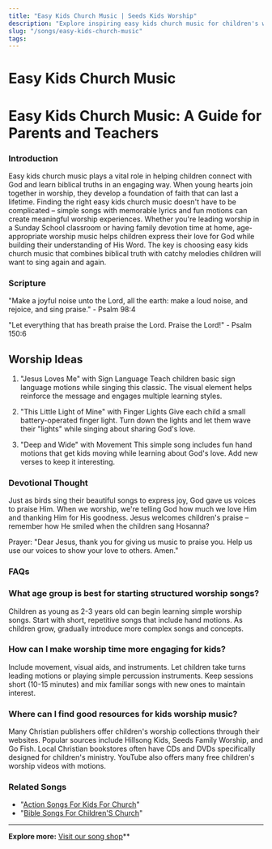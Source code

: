 ```yaml
---
title: "Easy Kids Church Music | Seeds Kids Worship"
description: "Explore inspiring easy kids church music for children's worship and faith development. Biblical music resources for families and ministry."
slug: "/songs/easy-kids-church-music"
tags:
---
```


# Easy Kids Church Music

# Easy Kids Church Music: A Guide for Parents and Teachers

### Introduction
Easy kids church music plays a vital role in helping children connect with God and learn biblical truths in an engaging way. When young hearts join together in worship, they develop a foundation of faith that can last a lifetime. Finding the right easy kids church music doesn't have to be complicated – simple songs with memorable lyrics and fun motions can create meaningful worship experiences. Whether you're leading worship in a Sunday School classroom or having family devotion time at home, age-appropriate worship music helps children express their love for God while building their understanding of His Word. The key is choosing easy kids church music that combines biblical truth with catchy melodies children will want to sing again and again.

### Scripture
"Make a joyful noise unto the Lord, all the earth: make a loud noise, and rejoice, and sing praise." - Psalm 98:4

"Let everything that has breath praise the Lord. Praise the Lord!" - Psalm 150:6

## Worship Ideas
1. "Jesus Loves Me" with Sign Language
Teach children basic sign language motions while singing this classic. The visual element helps reinforce the message and engages multiple learning styles.

2. "This Little Light of Mine" with Finger Lights
Give each child a small battery-operated finger light. Turn down the lights and let them wave their "lights" while singing about sharing God's love.

3. "Deep and Wide" with Movement
This simple song includes fun hand motions that get kids moving while learning about God's love. Add new verses to keep it interesting.

### Devotional Thought
Just as birds sing their beautiful songs to express joy, God gave us voices to praise Him. When we worship, we're telling God how much we love Him and thanking Him for His goodness. Jesus welcomes children's praise – remember how He smiled when the children sang Hosanna?

Prayer: "Dear Jesus, thank you for giving us music to praise you. Help us use our voices to show your love to others. Amen."

### FAQs

### What age group is best for starting structured worship songs?
Children as young as 2-3 years old can begin learning simple worship songs. Start with short, repetitive songs that include hand motions. As children grow, gradually introduce more complex songs and concepts.

### How can I make worship time more engaging for kids?
Include movement, visual aids, and instruments. Let children take turns leading motions or playing simple percussion instruments. Keep sessions short (10-15 minutes) and mix familiar songs with new ones to maintain interest.

### Where can I find good resources for kids worship music?
Many Christian publishers offer children's worship collections through their websites. Popular sources include Hillsong Kids, Seeds Family Worship, and Go Fish. Local Christian bookstores often have CDs and DVDs specifically designed for children's ministry. YouTube also offers many free children's worship videos with motions.

### Related Songs

- "[Action Songs For Kids For Church](/songs/action-songs-for-kids-for-church/)"
- "[Bible Songs For Children'S Church](/songs/bible-songs-for-children-s-church/)"

---

**Explore more:** [Visit our song shop](https://seedskidsworship.com/shop)**

<!-- Schema Markup -->
<script type="application/ld+json">
{
  "@context": "https://schema.org",
  "@type": "MusicRecording",
  "name": "Easy Kids Church Music",
  "byArtist": {
    "@type": "MusicGroup",
    "name": "Seeds Kids Worship"
  },
  "isFamilyFriendly": true,
  "url": "https://seedskidsworship.com/songs/easy-kids-church-music/"
}
</script>